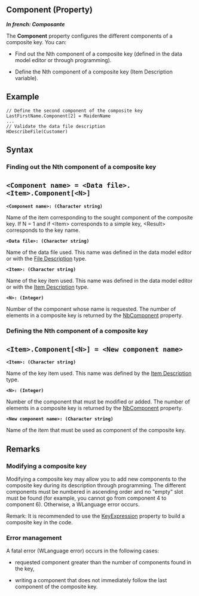 


## Component (Property)

***In french: Composante***
	



<a name="XUse"></a>
<a name="Use"></a>
<a name="description"></a>
The **Component** property configures the different components of a composite key. You can:

- Find out the Nth component of a composite key (defined in the data model editor or through programming).

- Define the Nth component of a composite key (Item Description variable).







<a name="Example1"></a>
<a name="sample_code"></a>

## Example


```wl
// Define the second component of the composite key
LastFirstName.Component[2] = MaidenName
...
// Validate the data file description
HDescribeFile(Customer)
```

<a name="XSYNTAX"></a>
<a name="SYNTAX1"></a>

## Syntax

### Finding out the Nth component of a composite key

`<Component name> = <Data file>.<Item>.Component[<N>]`
---

**`<Component name>: (Character string)`**

Name of the item corresponding to the sought component of the composite key. 
If N = 1 and if &lt;Item&gt; corresponds to a simple key, &lt;Result&gt; corresponds to the key name.

**`<Data file>: (Character string)`**

Name of the data file used. This name was defined in the data model editor or with the [File Description](../WDLang4/1514065.md) type.

**`<Item>: (Character string)`**

Name of the key item used. This name was defined in the data model editor or with the [Item Description](../WDLang4/1514071.md) type.

**`<N>: (Integer)`**

Number of the component whose name is requested. The number of elements in a composite key is returned by the [NbComponent](../Proprietes/2512058.md) property.   


<a name="SYNTAX2"></a>

### Defining the Nth component of a composite key

`<Item>.Component[<N>] = <New component name>`
---

**`<Item>: (Character string)`**

Name of the key item used. This name was defined by the [Item Description](../WDLang4/1514071.md) type.

**`<N>: (Integer)`**

Number of the component that must be modified or added. The number of elements in a composite key is returned by the [NbComponent](../Proprietes/2512058.md) property.   

**`<New component name>: (Character string)`**

Name of the item that must be used as component of the composite key.  



<a name="NOTE0"></a>
<a name="NOTE0_1"></a>

## Remarks


### Modifying a composite key
<a name="modifying_composite_key_ELTPARAGRAPHE000089"></a>

Modifying a composite key may allow you to add new components to the composite key during its description through programming. The different components must be numbered in ascending order and no "empty" slot must be found (for example, you cannot go from component 4 to component 6). Otherwise, a WLanguage error occurs.

Remark: It is recommended to use the [KeyExpression](../Proprietes/2512035.md) property to build a composite key in the code.
<a name="NOTE0_2"></a>


### Error management
<a name="error_management_ELTPARAGRAPHE000101"></a>

A fatal error (WLanguage error) occurs in the following cases:

- requested component greater than the number of components found in the key, 

- writing a component that does not immediately follow the last component of the composite key.





